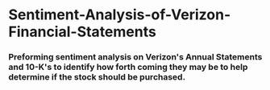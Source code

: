 # Sentiment-Analysis-of-Verizon-Financial-Statements
### Preforming sentiment analysis on Verizon's Annual Statements and 10-K's to identify how forth coming they may be to help determine if the stock should be purchased.
